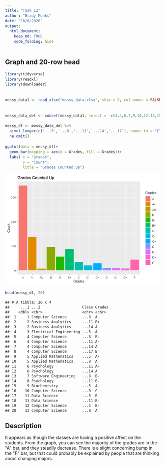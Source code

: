 ```yaml
---
title: "Task 12"
author: "Brady Monks"
date: "10/8/2020"
output: 
  html_document:
    keep_md: TRUE
    code_folding: hide
---
```


## Graph and 20-row head


```r
library(tidyverse)
library(readxl)
library(downloader)


messy_data1 <- read_xlsx("messy_data.xlsx", skip = 2, col_names = FALSE)


messy_data_del <- subset(messy_data1, select = -c(3,4,6,7,9,10,12,13,15,16) ) 

messy_df <- messy_data_del %>%
  pivot_longer(c('...5','...8','...11','...14','...17'), names_to = "Class",values_to = "Grades") %>%
  na.omit()

ggplot(data = messy_df)+
  geom_bar(mapping = aes(x = Grades, fill = Grades))+
  labs( x = "Grades",
        y = "Count",
        title = "Grades Counted Up")
```

![](Task-12_files/figure-html/unnamed-chunk-1-1.png)<!-- -->

```r
head(messy_df, 20)
```

```
## # A tibble: 20 x 4
##     ...1 ...2                   Class Grades
##    <dbl> <chr>                  <chr> <chr> 
##  1     1 Computer Science       ...8  A     
##  2     2 Business Analytics     ...11 B+    
##  3     2 Business Analytics     ...14 A     
##  4     3 Electrical Engineering ...5  A     
##  5     4 Computer Science       ...8  B-    
##  6     4 Computer Science       ...11 A-    
##  7     4 Computer Science       ...14 A     
##  8     4 Computer Science       ...17 B     
##  9     5 Applied Mathematics    ...5  A-    
## 10     5 Applied Mathematics    ...8  A     
## 11     6 Psychology             ...11 A-    
## 12     6 Psychology             ...14 A     
## 13     7 Software Engineering   ...8  B-    
## 14     8 Psychology             ...11 B-    
## 15     9 Biochemistry           ...5  A-    
## 16    10 Computer Science       ...8  C     
## 17    11 Data Science           ...5  B     
## 18    11 Data Science           ...11 B-    
## 19    12 Computer Science       ...5  B-    
## 20    13 Computer Science       ...8  A
```

## Description

It appears as though the classes are having a positive affect on the students. From the graph, you can see the majority of the grades are in the "A" bar, and they steadily decrease. There is a slight concerning bump in the "F" bar, but that could probably be explained by people that are thinking about changing majors. 
